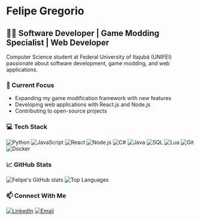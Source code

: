 # Felipe Gregorio

## 👨‍💻 Software Developer | Game Modding Specialist | Web Developer

Computer Science student at Federal University of Itajubá (UNIFEI) passionate about software development, game modding, and web applications.

### 🔭 Current Focus
- Expanding my game modification framework with new features
- Developing web applications with React.js and Node.js
- Contributing to open-source projects

### 💻 Tech Stack
![Python](https://img.shields.io/badge/-Python-3776AB?style=flat&logo=python&logoColor=white)
![JavaScript](https://img.shields.io/badge/-JavaScript-F7DF1E?style=flat&logo=javascript&logoColor=black)
![React](https://img.shields.io/badge/-React-61DAFB?style=flat&logo=react&logoColor=black)
![Node.js](https://img.shields.io/badge/-Node.js-339933?style=flat&logo=node.js&logoColor=white)
![C#](https://img.shields.io/badge/-C%23-239120?style=flat&logo=c-sharp&logoColor=white)
![Java](https://img.shields.io/badge/-Java-007396?style=flat&logo=java&logoColor=white)
![SQL](https://img.shields.io/badge/-SQL-4479A1?style=flat&logo=postgresql&logoColor=white)
![Lua](https://img.shields.io/badge/-Lua-2C2D72?style=flat&logo=lua&logoColor=white)
![Git](https://img.shields.io/badge/-Git-F05032?style=flat&logo=git&logoColor=white)
![Docker](https://img.shields.io/badge/-Docker-2496ED?style=flat&logo=docker&logoColor=white)

### 📈 GitHub Stats
![Felipe's GitHub stats](https://github-readme-stats.vercel.app/api?username=flp-gregorio&show_icons=true&theme=radical)
![Top Languages](https://github-readme-stats.vercel.app/api/top-langs/?username=flp-gregorio&layout=compact&theme=radical)

### 📫 Connect With Me
[![LinkedIn](https://img.shields.io/badge/-LinkedIn-0077B5?style=flat&logo=linkedin)](https://www.linkedin.com/in/felipe-gregorio-85bb4b1a2)
[![Email](https://img.shields.io/badge/-Email-D14836?style=flat&logo=gmail&logoColor=white)](mailto:felipealvesgregorio01@gmail.com)
